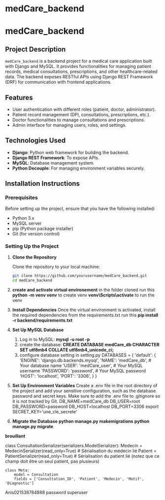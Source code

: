 # medCare_backend
# medCare_backend

## Project Description

`medCare_backend` is a backend project for a medical care application built with Django and MySQL. It provides functionalities for managing patient records, medical consultations, prescriptions, and other healthcare-related data. The backend exposes RESTful APIs using Django REST Framework (DRF) for communication with frontend applications.

## Features

- User authentication with different roles (patient, doctor, administrator).
- Patient record management (DPI, consultations, prescriptions, etc.).
- Doctor functionalities to manage consultations and prescriptions.
- Admin interface for managing users, roles, and settings.

## Technologies Used

- **Django**: Python web framework for building the backend.
- **Django REST Framework**: To expose APIs.
- **MySQL**: Database management system.
- **Python Decouple**: For managing environment variables securely.

## Installation Instructions

### Prerequisites

Before setting up the project, ensure that you have the following installed:

- Python 3.x
- MySQL server
- pip (Python package installer)
- Git (for version control)

### Setting Up the Project

1. **Clone the Repository**

   Clone the repository to your local machine:

   ```bash
   git clone https://github.com/yourusername/medCare_backend.git
   cd medCare_backend

2. **create and activate virtual environement**
    in the folder cloned run this 
    **python -m venv venv** to create venv
    **venv\Scripts\activate** to run the venv

3. **Install Dependencies**
    Once the virtual environment is activated, install the required dependencies from the requirements.txt run this
    **pip install -r backend/requirements.txt**


4. **Set Up MySQL Database**
    1. Log in to MySQL: **mysql -u root -p**
    2. create the database: **CREATE DATABASE medCare_db CHARACTER SET utf8mb4 COLLATE utf8mb4_unicode_ci;**
    3. configure database setting in setting.py
        DATABASES = {
            'default': {
                'ENGINE': 'django.db.backends.mysql',
                'NAME': 'medCare_db',  # Your database name
                'USER': 'medCare_user',  # Your MySQL username
                'PASSWORD': 'password',  # Your MySQL password
                'HOST': 'localhost',
                'PORT': '3306',
            }
        }


5. **Set Up Environment Variables** 
    Create a .env file in the root directory of the project and add your sensitive configuration, such as the database password and secret keys.
    Make sure to add the .env file to .gitignore so it is not tracked by Git.
    DB_NAME=medCare_db
    DB_USER=root
    DB_PASSWORD=password
    DB_HOST=localhost
    DB_PORT=3306
    export SECRET_KEY='une_cle_secrete'


6. **Migrate the Database**
    **python manage.py makemigrations**
    **python manage.py migrate**






**brouillant**

class ConsultationSerializer(serializers.ModelSerializer):
    Medecin = MedecinSerializer(read_only=True)  # Sérialisation du médecin lié
    Patient = PatientSerializer(read_only=True)  # Sérialisation du patient lié (notez que ce champ doit être un seul patient, pas plusieurs)

    class Meta:
        model = Consultation
        fields = ['Consultation_ID', 'Patient', 'Medecin', 'Motif', 'Diagnostic']

Anis021538784888 password superuser


